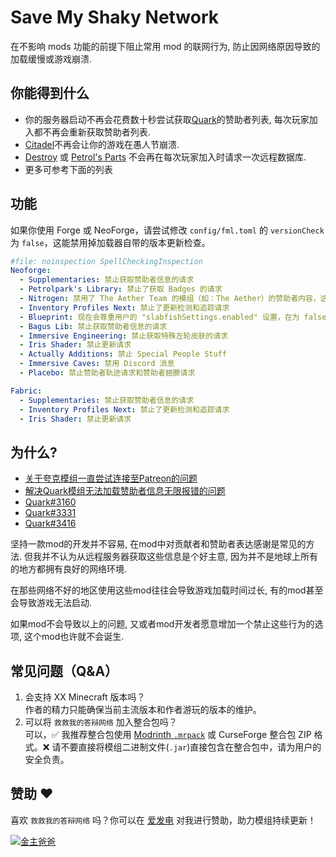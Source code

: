 # Save My Shaky Network

在不影响 mods 功能的前提下阻止常用 mod 的联网行为, 防止因网络原因导致的加载缓慢或游戏崩溃.

## 你能得到什么

- 你的服务器启动不再会花费数十秒尝试获取[Quark](https://modrinth.com/mod/qnQsVE2z)的赞助者列表, 每次玩家加入都不再会重新获取赞助者列表.
- [Citadel](https://modrinth.com/mod/jJfV67b1)不再会让你的游戏在愚人节崩溃.
- [Destroy](https://modrinth.com/mod/destroy) 或 [Petrol's Parts](https://modrinth.com/mod/petrols-parts)
  不会再在每次玩家加入时请求一次远程数据库.
- 更多可参考下面的列表

## 功能

如果你使用 Forge 或 NeoForge，请尝试修改 `config/fml.toml` 的 `versionCheck` 为 `false`，这能禁用掉加载器自带的版本更新检查。

```yaml
#file: noinspection SpellCheckingInspection
Neoforge:
  - Supplementaries: 禁止获取赞助者信息的请求
  - Petrolpark's Library: 禁止了获取 Badges 的请求
  - Nitrogen: 禁用了 The Aether Team 的模组（如：The Aether）的赞助者内容，这会让 The Aether 中的恐鸟的赞助者换肤功能失效，默认不启用
  - Inventory Profiles Next: 禁止了更新检测和追踪请求
  - Blueprint: 现在会尊重用户的 "slabfishSettings.enabled" 设置，在为 false 的情况下不会再发送请求
  - Bagus Lib: 禁止获取赞助者信息的请求
  - Immersive Engineering: 禁止获取特殊左轮皮肤的请求
  - Iris Shader: 禁止更新请求
  - Actually Additions: 禁止 Special People Stuff
  - Immersive Caves: 禁用 Discord 消息
  - Placebo: 禁止赞助者轨迹请求和赞助者翅膀请求

Fabric:
  - Supplementaries: 禁止获取赞助者信息的请求
  - Inventory Profiles Next: 禁止了更新检测和追踪请求
  - Iris Shader: 禁止更新请求
```

## 为什么?

- [关于夸克模组一直尝试连接至Patreon的问题](https://www.bilibili.com/video/BV14E421u7Kt/)
- [解决Quark模组无法加载赞助者信息无限报错的问题](https://www.bilibili.com/read/cv13814407/)
- [Quark#3160](https://github.com/VazkiiMods/Quark/issues/3160)
- [Quark#3331](https://github.com/VazkiiMods/Quark/issues/3331)
- [Quark#3416](https://github.com/VazkiiMods/Quark/issues/3416)

坚持一款mod的开发并不容易, 在mod中对贡献者和赞助者表达感谢是常见的方法. 但我并不认为从远程服务器获取这些信息是个好主意,
因为并不是地球上所有的地方都拥有良好的网络环境.

在那些网络不好的地区使用这些mod往往会导致游戏加载时间过长, 有的mod甚至会导致游戏无法启动.

如果mod不会导致以上的问题, 又或者mod开发者愿意增加一个禁止这些行为的选项, 这个mod也许就不会诞生.

## 常见问题（Q&A）

1. 会支持 XX Minecraft 版本吗？  
   作者的精力只能确保当前主流版本和作者游玩的版本的维护。
2. 可以将 `救救我的答辩网络` 加入整合包吗？  
   可以，✅ 我推荐整合包使用 [Modrinth
   `.mrpack`](https://support.modrinth.com/en/articles/8802351-modrinth-modpack-format-mrpack) 或 CurseForge 整合包 ZIP
   格式。❌ 请不要直接将模组二进制文件(`.jar`)直接包含在整合包中，请为用户的安全负责。

## 赞助 ❤️

喜欢 `救救我的答辩网络` 吗？你可以在 [爱发电](https://afdian.com/a/gizmo) 对我进行赞助，助力模组持续更新！

[![金主爸爸](https://afdian-connect.deno.dev/sponsor.svg)](https://afdian.com/a/gizmo)